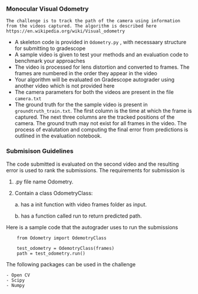 ### Monocular Visual Odometry

    The challenge is to track the path of the camera using information from the videos captured. The algorithm is described here https://en.wikipedia.org/wiki/Visual_odometry


- A skeleton code is provided in `Odometry.py` , with necessaary structure for submitting to gradescope
- A sample video is given to test your methods and an evaluation code to benchmark your approaches
- The video is processed for lens distortion and converted to frames. The frames are numbered in the order they appear in the video
- Your algorithm will be evaluated on Gradescope autograder using another video which is not provided here
- The camera parameters for both the videos are present in the file `camera.txt`
- The ground truth for the the sample video is present in `groundtruth_train.txt`. The first column is the time at which the frame is captured. The next three columns are the tracked positions of the camera. The ground truth may not exist for all frames in the video. The process of evalutation and computing the final error from predictions is outlined in the evaluation notebook.

### Submisison Guidelines

The code submitted is evaluated on the second video and the resulting error is used to rank the submissions. The requirements for submission is 

1) .py file name Odometry.
2) Contain a class OdometryClass: 


    a. has a init function with video frames folder as input. 

    b. has a function called run to return predicted path.


Here is a sample code that the autograder uses to run the submissions

```{python}
    from Odometry import OdemotryClass 

    test_odometry = OdemotryClass(frames)
    path = test_odometry.run()
```

The following packages can be used in the challenge

    - Open CV
    - Scipy
    - Numpy